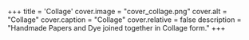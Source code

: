 +++
title = 'Collage'
cover.image = "cover_collage.png"
cover.alt = "Collage"
cover.caption = "Collage"
cover.relative = false
description = "Handmade Papers and Dye joined together in Collage form."
+++
